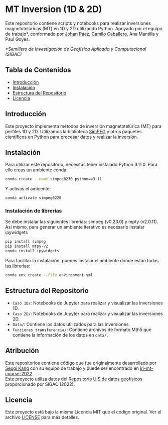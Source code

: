# MT Inversion (1D & 2D)

Este repositorio contiene scripts y notebooks para realizar inversiones magnetotelúricas (MT) en 1D y 2D utilizando Python. Apoyado por el equipo de trabajo*, conformado por [Johan Páez](https://github.com/JohanPaez14/), [Camilo Caballero](https://github.com/Camilojaimes973), Ana Mantilla y Paul Goyes.

_*Semillero de Investigación de Geofísica Aplicada y Computacional (SIGAC)_

## Tabla de Contenidos
- [Introducción](#introducción)
- [Instalación](#instalación)
- [Estructura del Repositorio](#estructura-del-repositorio)
- [Licencia](#licencia)

## Introducción

Este proyecto implementa métodos de inversión magnetotelúrica (MT) para perfiles 1D y 2D. Utilizamos la biblioteca [SimPEG](https://simpeg.xyz) y otros paquetes científicos en Python para procesar datos y realizar la inversión.

## Instalación

Para utilizar este repositorio, necesitas tener instalado Python 3.11.0. Para ello creas un ambiente conda:
```bash
conda create --name simpeg0230 python==3.11
```
Y activas el ambiente:
```bash
conda activate simpeg0220
```
### Instalación de librerías
Se debe instalar las siguientes librerías: simpeg (v0.23.0) y mpty (v2.0.11). Así mismo, para generar un ambiente iterativo es necesario instalar ipywidgets
```bash
pip install simpeg
pip install mtpy-v2
conda install ipywidgets
```

Para facilitar la instalación, puedes instalar el ambiente donde están todas las librerías:
```bash
conda env create --file environment.yml
```

## Estructura del Repositorio
* `Caso 1D/`: Notebooks de Jupyter para realizar y visualizar las inversiones 1D.
* `Caso 2D/`: Notebooks de Jupyter para realizar y visualizar las inversiones 2D.
* `Data/`: Contiene los datos utilizados para las inversiones.
* `Funciones_transferencia/`: Contiene archivos de formato Mth5 que contiene la información de los datos en `data/`.

## Atribución
Este repositorios contiene código que fue originalmente desarrollado por [Seogi Kang](https://github.com/sgkang) con su equipo de trabajo y puede ser encontrado en [iri-mt-course-2022](https://github.com/simpeg-research/iris-mt-course-2022/tree/main). \
Este proyecto utiliza datos del [Repositorio UIS de datos geofísicos](https://n9.cl/repositoriouisdatosgeofisicos) proporcionado por SIGAC (2022).

## Licencia
Este proyecto está bajo la misma Licencia MIT que el código original. Ver el archivo [LICENSE](LICENSE) para más detalles.
